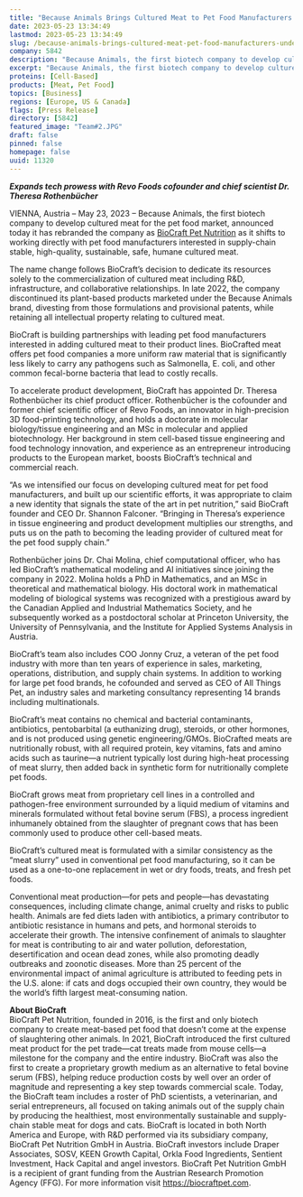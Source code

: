 ```yaml
---
title: "Because Animals Brings Cultured Meat to Pet Food Manufacturers Under New Name: BioCraft Pet Nutrition"
date: 2023-05-23 13:34:49
lastmod: 2023-05-23 13:34:49
slug: /because-animals-brings-cultured-meat-pet-food-manufacturers-under-new-name-biocraft-pet
company: 5842
description: "Because Animals, the first biotech company to develop cultured meat for the pet food market, announced today it has rebranded the company as BioCraft Pet Nutrition as it shifts to working directly with pet food manufacturers interested in supply-chain stable, high-quality, sustainable, safe, humane cultured meat."
excerpt: "Because Animals, the first biotech company to develop cultured meat for the pet food market, announced today it has rebranded the company as BioCraft Pet Nutrition as it shifts to working directly with pet food manufacturers interested in supply-chain stable, high-quality, sustainable, safe, humane cultured meat."
proteins: [Cell-Based]
products: [Meat, Pet Food]
topics: [Business]
regions: [Europe, US & Canada]
flags: [Press Release]
directory: [5842]
featured_image: "Team#2.JPG"
draft: false
pinned: false
homepage: false
uuid: 11320
---
```

<p><em><strong>Expands tech prowess with Revo Foods cofounder and chief scientist Dr. Theresa Rothenbücher </strong></em></p>
<p>VIENNA, Austria – May 23, 2023 – Because Animals, the first biotech company to develop cultured meat for the pet food market, announced today it has rebranded the company as <a href="https://u7061146.ct.sendgrid.net/ls/click?upn=7-2Fu-2BFt8h-2F-2B8IbrV7wG96TO3cmrcgK2OkhgI1G9SLQvk-3Df3z8_tMV4yW93kyq5xPNHdnwLP1f9RG297xY9o1sswaOmKAl76jEnjDLFJzSm4Di45-2BxPkMNvYpWvniKFROx71PZWzGKu2xuPfIpAp-2BNzG8iQf76C-2FXbE0T63q8XyQ8dbgJOgsNtEXtbixfrYe1m2bWVd031PFiWbN2TAjr2wjLCBJ6C9WtK8898rExyUDczCIPpM00gYcj28VVKgq371mOeLNPP7OFnhp-2BBlBOyefAG05toExUW2XaJWOeqSyT3nWcStd-2FF3I0oIAnCQUxY-2Bg3vAN4Qu8GFqc0upbd1CXPBJWLm13hOzG54Iq4wGHTE6zJ8j708w-2FxNcKXf87mGa3T2SeSLoG5kfymGy0mZbozNfNWA-3D">BioCraft Pet Nutrition</a> as it shifts to working directly with pet food manufacturers interested in supply-chain stable, high-quality, sustainable, safe, humane cultured meat.</p>
<p>The name change follows BioCraft’s decision to dedicate its resources solely to the commercialization of cultured meat including R&D, infrastructure, and collaborative relationships. In late 2022, the company discontinued its plant-based products marketed under the Because Animals brand, divesting from those formulations and provisional patents, while retaining all intellectual property relating to cultured meat.</p>
<p>BioCraft is building partnerships with leading pet food manufacturers interested in adding cultured meat to their product lines. BioCrafted meat offers pet food companies a more uniform raw material that is significantly less likely to carry any pathogens such as Salmonella, E. coli, and other common fecal-borne bacteria that lead to costly recalls.</p>
<p>To accelerate product development, BioCraft has appointed Dr. Theresa Rothenbücher its chief product officer. Rothenbücher is the cofounder and former chief scientific officer of Revo Foods, an innovator in high-precision 3D food-printing technology, and holds a doctorate in molecular biology/tissue engineering and an MSc in molecular and applied biotechnology. Her background in stem cell-based tissue engineering and food technology innovation, and experience as an entrepreneur introducing products to the European market, boosts BioCraft’s technical and commercial reach.</p>
<p>“As we intensified our focus on developing cultured meat for pet food manufacturers, and built up our scientific efforts, it was appropriate to claim a new identity that signals the state of the art in pet nutrition,” said BioCraft founder and CEO Dr. Shannon Falconer. “Bringing in Theresa’s experience in tissue engineering and product development multiplies our strengths, and puts us on the path to becoming the leading provider of cultured meat for the pet food supply chain.” </p>
<p>Rothenbücher joins Dr. Chai Molina, chief computational officer, who has led BioCraft’s mathematical modeling and AI initiatives since joining the company in 2022. Molina holds a PhD in Mathematics, and an MSc in theoretical and mathematical biology. His doctoral work in mathematical modeling of biological systems was recognized with a prestigious award by the Canadian Applied and Industrial Mathematics Society, and he subsequently worked as a postdoctoral scholar at Princeton University, the University of Pennsylvania, and the Institute for Applied Systems Analysis in Austria.</p>
<p>BioCraft’s team also includes COO Jonny Cruz, a veteran of the pet food industry with more than ten years of experience in sales, marketing, operations, distribution, and supply chain systems. In addition to working for large pet food brands, he cofounded and served as CEO of All Things Pet, an industry sales and marketing consultancy representing 14 brands including multinationals.</p>
<p>BioCraft’s meat contains no chemical and bacterial contaminants, antibiotics, pentobarbital (a euthanizing drug), steroids, or other hormones, and is not produced using genetic engineering/GMOs. BioCrafted meats are nutritionally robust, with all required protein, key vitamins, fats and amino acids such as taurine—a nutrient typically lost during high-heat processing of meat slurry, then added back in synthetic form for nutritionally complete pet foods.</p>
<p>BioCraft grows meat from proprietary cell lines in a controlled and pathogen-free environment surrounded by a liquid medium of vitamins and minerals formulated without fetal bovine serum (FBS), a process ingredient inhumanely obtained from the slaughter of pregnant cows that has been commonly used to produce other cell-based meats.</p>
<p>BioCraft’s cultured meat is formulated with a similar consistency as the “meat slurry” used in conventional pet food manufacturing, so it can be used as a one-to-one replacement in wet or dry foods, treats, and fresh pet foods.</p>
<p>Conventional meat production—for pets and people—has devastating consequences, including climate change, animal cruelty and risks to public health. Animals are fed diets laden with antibiotics, a primary contributor to antibiotic resistance in humans and pets, and hormonal steroids to accelerate their growth. The intensive confinement of animals to slaughter for meat is contributing to air and water pollution, deforestation, desertification and ocean dead zones, while also promoting deadly outbreaks and zoonotic diseases. More than 25 percent of the environmental impact of animal agriculture is attributed to feeding pets in the U.S. alone: if cats and dogs occupied their own country, they would be the world’s fifth largest meat-consuming nation.</p>
<p><strong>About BioCraft</strong><br />
BioCraft Pet Nutrition, founded in 2016, is the first and only biotech company to create meat-based pet food that doesn’t come at the expense of slaughtering other animals. In 2021, BioCraft introduced the first cultured meat product for the pet trade—cat treats made from mouse cells—a milestone for the company and the entire industry. BioCraft was also the first to create a proprietary growth medium as an alternative to fetal bovine serum (FBS), helping reduce production costs by well over an order of magnitude and representing a key step towards commercial scale. Today, the BioCraft team includes a roster of PhD scientists, a veterinarian, and serial entrepreneurs, all focused on taking animals out of the supply chain by producing the healthiest, most environmentally sustainable and supply-chain stable meat for dogs and cats. BioCraft is located in both North America and Europe, with R&D performed via its subsidiary company, BioCraft Pet Nutrition GmbH in Austria. BioCraft investors include Draper Associates, SOSV, KEEN Growth Capital, Orkla Food Ingredients, Sentient Investment, Hack Capital and angel investors. BioCraft Pet Nutrition GmbH is a recipient of grant funding from the Austrian Research Promotion Agency (FFG). For more information visit <a href="https://u7061146.ct.sendgrid.net/ls/click?upn=7-2Fu-2BFt8h-2F-2B8IbrV7wG96THmRHQpXiZryQUPMHRFTs-2FU-3DgYy7_tMV4yW93kyq5xPNHdnwLP1f9RG297xY9o1sswaOmKAl76jEnjDLFJzSm4Di45-2BxPkMNvYpWvniKFROx71PZWzGKu2xuPfIpAp-2BNzG8iQf76C-2FXbE0T63q8XyQ8dbgJOgsNtEXtbixfrYe1m2bWVd031PFiWbN2TAjr2wjLCBJ6C9WtK8898rExyUDczCIPpM00gYcj28VVKgq371mOeLNPzUkqmrR09HuPAccTcWcow7dZB8C-2F2d6qFz2b1-2B7BZ11W0et00L45sgW7GSDAzB52G54sPn-2BVZSZocxVzL2b7C43-2Farxb0dx-2FhCehGHV3faIWuM04Jjy3anFVzcaILaJKotXyhJLo28tEomGVFg6nk-3D">https://biocraftpet.com</a>.</p>

